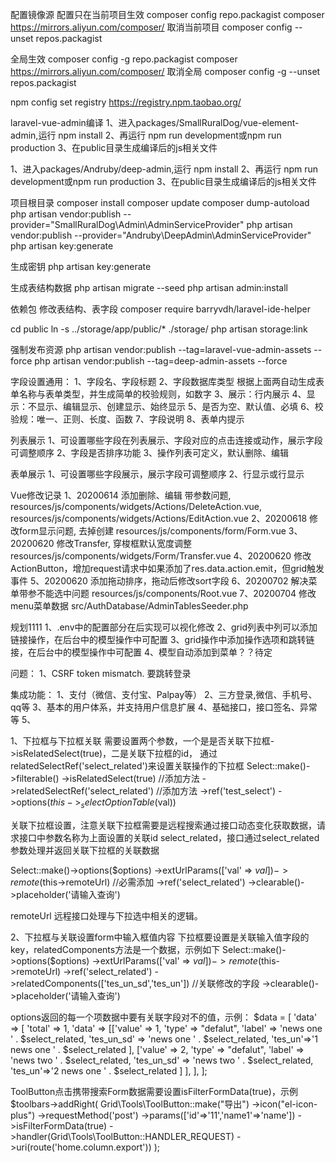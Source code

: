 配置镜像源
配置只在当前项目生效  composer config repo.packagist composer https://mirrors.aliyun.com/composer/
取消当前项目  composer config --unset repos.packagist

全局生效  composer config -g repo.packagist composer https://mirrors.aliyun.com/composer/
取消全局  composer config -g --unset repos.packagist

npm config set registry https://registry.npm.taobao.org/

laravel-vue-admin编译
1、进入packages/SmallRuralDog/vue-element-admin,运行 npm install
2、再运行 npm run development或npm run production
3、在public目录生成编译后的js相关文件

1、进入packages/Andruby/deep-admin,运行 npm install
2、再运行 npm run development或npm run production
3、在public目录生成编译后的js相关文件


项目根目录
composer install
composer update
composer dump-autoload
php artisan vendor:publish --provider="SmallRuralDog\Admin\AdminServiceProvider"
php artisan vendor:publish --provider="Andruby\DeepAdmin\AdminServiceProvider"
php artisan key:generate

生成密钥
php artisan key:generate

生成表结构数据
php artisan migrate --seed
php artisan admin:install

依赖包 修改表结构、表字段
composer require barryvdh/laravel-ide-helper

cd public
ln -s ../storage/app/public/* ./storage/
php artisan storage:link

强制发布资源
php artisan vendor:publish --tag=laravel-vue-admin-assets --force
php artisan vendor:publish --tag=deep-admin-assets --force

字段设置通用：
1、字段名、字段标题
2、字段数据库类型
根据上面两自动生成表单名称与表单类型，并生成简单的校验规则，如数字
3、展示：行内展示
4、显示：不显示、编辑显示、创建显示、始终显示
5、是否为空、默认值、必填
6、校验规：唯一、正则、长度、函数
7、字段说明
8、表单内提示

列表展示
1、可设置哪些字段在列表展示、字段对应的点击连接或动作，展示字段可调整顺序
2、字段是否排序功能
3、操作列表可定义，默认删除、编辑

表单展示
1、可设置哪些字段展示，展示字段可调整顺序
2、行显示或行显示


Vue修改记录
1、20200614 添加删除、编辑 带参数问题, resources/js/components/widgets/Actions/DeleteAction.vue, resources/js/components/widgets/Actions/EditAction.vue
2、20200618 修改form显示问题, 去掉创建 resources/js/components/form/Form.vue
3、20200620 修改Transfer, 穿梭框默认宽度调整 resources/js/components/widgets/Form/Transfer.vue
4、20200620 修改ActionButton，增加request请求中如果添加了res.data.action.emit，但grid触发事件
5、20200620 添加拖动排序，拖动后修改sort字段
6、20200702 解决菜单带参不能选中问题 resources/js/components/Root.vue
7、20200704 修改menu菜单数据 src/AuthDatabase/AdminTablesSeeder.php


规划1111
1、.env中的配置部分在后实现可以视化修改
2、grid列表中列可以添加链接操作，在后台中的模型操作中可配置
3、grid操作中添加操作选项和跳转链接，在后台中的模型操作中可配置
4、模型自动添加到菜单？？待定

问题：
1、CSRF token mismatch. 要跳转登录


集成功能：
1、支付（微信、支付宝、Palpay等）
2、三方登录,微信、手机号、qq等
3、基本的用户体系，并支持用户信息扩展
4、基础接口，接口签名、异常等
5、


1、下拉框与下拉框关联
需要设置两个参数，一个是是否关联下拉框->isRelatedSelect(true)，二是关联下拉框的id，
通过relatedSelectRef('select_related')来设置关联操作的下拉框
Select::make()->filterable()
    ->isRelatedSelect(true) //添加方法
    ->relatedSelectRef('select_related')  //添加方法
    ->ref('test_select')
    ->options($this->_selectOptionTable($val))

关联下拉框设置，注意关联下拉框需要是远程搜索通过接口动态变化获取数据，请求接口中参数名称为上面设置的关联id
select_related，接口通过select_related参数处理并返回关联下拉框的关联数据

Select::make()->options($options)
    ->extUrlParams(['val' => $val])
    ->remote($this->remoteUrl) //必需添加
    ->ref('select_related')
    ->clearable()->placeholder('请输入查询')
    
  remoteUrl 远程接口处理与下拉选中相关的逻辑。
  
2、下拉框与关联设置form中输入框值内容
下拉框要设置是关联输入值字段的key，relatedComponents方法是一个数据，示例如下
Select::make()->options($options)
    ->extUrlParams(['val' => $val])
    ->remote($this->remoteUrl)
    ->ref('select_related')
    ->relatedComponents(['tes_un_sd','tes_un'])  //关联修改的字段
    ->clearable()->placeholder('请输入查询')

options返回的每一个项数据中要有关联字段对不的值，示例：
$data = [
    'data' => [
        'total' => 1,
        'data' => [['value' => 1, 'type' => "defalut",
            'label' => 'news one ' . $select_related,
            'tes_un_sd' => 'news one ' . $select_related,
            'tes_un'=>'1 news one ' . $select_related
        ],
            ['value' => 2, 'type' => "defalut",
                'label' => 'news two ' . $select_related,
                'tes_un_sd' => 'news two ' . $select_related,
                'tes_un'=>'2 news one ' . $select_related
            ]
        ],
    ],
    ];

ToolButton点击携带搜索Form数据需要设置isFilterFormData(true)，示例
$toolbars->addRight(
            Grid\Tools\ToolButton::make("导出")
                ->icon("el-icon-plus")
                ->requestMethod('post')
                ->params(['id'=>'11','name1'=>'name'])
                ->isFilterFormData(true)
                ->handler(Grid\Tools\ToolButton::HANDLER_REQUEST)
                ->uri(route('home.column.export'))
        );
